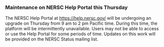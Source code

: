 ### Maintenance on NERSC Help Portal this Thursday

The NERSC Help Portal at <https://help.nersc.gov/> will be undergoing an upgrade
on Thursday from 9 am to 2 pm Pacific time. During this time, the platform
will be intermittently unavailable. Users may not be able to access or use the 
Help Portal for some periods of time. Updates on this work will be provided on
the NERSC Status mailing list.
